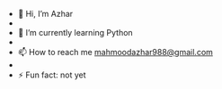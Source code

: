 - 👋 Hi, I’m Azhar
- 
- 🌱 I’m currently learning Python 
- 
- 📫 How to reach me mahmoodazhar988@gmail.com
- 
- ⚡ Fun fact: not yet

<!---
hiiAzhar/hiiAzhar is a ✨ special ✨ repository because its `README.md` (this file) appears on your GitHub profile.
You can click the Preview link to take a look at your changes.
--->
